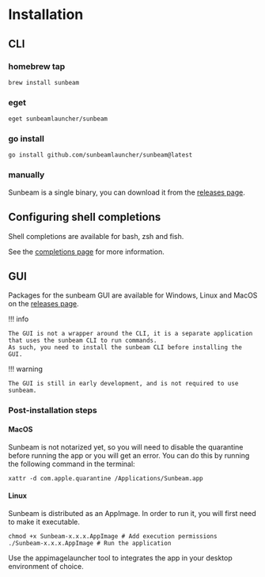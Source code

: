 # Installation

## CLI

### homebrew tap

```console
brew install sunbeam
```

### eget

```console
eget sunbeamlauncher/sunbeam
```

### go install

```console
go install github.com/sunbeamlauncher/sunbeam@latest
```

### manually

Sunbeam is a single binary, you can download it from the [releases page](https://github.com/sunbeamlauncher/sunbeam/releases/latest).

## Configuring shell completions

Shell completions are available for bash, zsh and fish.

See the [completions page](./cmd/sunbeam_completion.md) for more information.

## GUI

Packages for the sunbeam GUI are available for Windows, Linux and MacOS on the [releases page](https://github.com/sunbeamlauncher//sunbeam-gui/releases/latest).

!!! info

    The GUI is not a wrapper around the CLI, it is a separate application that uses the sunbeam CLI to run commands.
    As such, you need to install the sunbeam CLI before installing the GUI.

!!! warning

    The GUI is still in early development, and is not required to use sunbeam.

### Post-installation steps

#### MacOS

Sunbeam is not notarized yet, so you will need to disable the quarantine before running the app or you will get an error. You can do this by running the following command in the terminal:

```console
xattr -d com.apple.quarantine /Applications/Sunbeam.app
```

#### Linux

Sunbeam is distributed as an AppImage. In order to run it, you will first need to make it executable.

```console
chmod +x Sunbeam-x.x.x.AppImage # Add execution permissions
./Sunbeam-x.x.x.AppImage # Run the application
```

Use the appimagelauncher tool to integrates the app in your desktop environment of choice.
